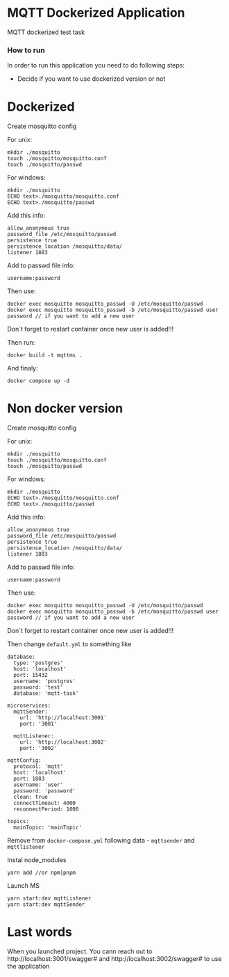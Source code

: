 # MQTT Dockerized Application
MQTT dockerized test task

### How to run

In order to run this application you  need to do following steps:
- Decide if you want to use dockerized version or not

# Dockerized

Create mosquitto config

For unix:
```
mkdir ./mosquitto
touch ./mosquitto/mosquitto.conf 
touch ./mosquitto/passwd 
```
For windows:
```
mkdir ./mosquitto
ECHO text>./mosquitto/mosquitto.conf 
ECHO text>./mosquitto/passwd
```

Add this info:
```
allow_anonymous true
password_file /etc/mosquitto/passwd
persistence true
persistence_location /mosquitto/data/
listener 1883
```
Add to passwd file info:
```
username:password
```

Then use:
```
docker exec mosquitto mosquitto_passwd -U /etc/mosquitto/passwd
docker exec mosquitto mosquitto_passwd -b /etc/mosquitto/passwd user password // if you want to add a new user
```
Don`t forget to restart container once new user is added!!!

Then run:
```
docker build -t mqttms .
```
And finaly:
```
docker compose up -d
```

# Non docker version

Create mosquitto config

For unix:
```
mkdir ./mosquitto
touch ./mosquitto/mosquitto.conf 
touch ./mosquitto/passwd 
```
For windows:
```
mkdir ./mosquitto
ECHO text>./mosquitto/mosquitto.conf 
ECHO text>./mosquitto/passwd
```

Add this info:
```
allow_anonymous true
password_file /etc/mosquitto/passwd
persistence true
persistence_location /mosquitto/data/
listener 1883
```
Add to passwd file info:
```
username:password
```

Then use:
```
docker exec mosquitto mosquitto_passwd -U /etc/mosquitto/passwd
docker exec mosquitto mosquitto_passwd -b /etc/mosquitto/passwd user password // if you want to add a new user
```
Don`t forget to restart container once new user is added!!!

Then change ```default.yml``` to something like
```
database:
  type: 'postgres'
  host: 'localhost'
  port: 15432
  username: 'postgres'
  password: 'test'
  database: 'mqtt-task'

microservices:
  mqttSender:
    url: 'http://localhost:3001'
    port: '3001'

  mqttListener:
    url: 'http://localhost:3002'
    port: '3002'

mqttConfig:
  protocol: 'mqtt'
  host: 'localhost'
  port: 1883
  username: 'user'
  password: 'password'
  clean: true
  connectTimeout: 4000
  reconnectPeriod: 1000

topics:
  mainTopic: 'mainTopic'
```

Remove from ```docker-compose.yml``` following data - ```mqttsender``` and  ```mqttlistener```

Instal node_modules
```
yarn add //or npm|pnpm
```

Launch MS
```
yarn start:dev mqttListener
yarn start:dev mqttSender
```

# Last words
When you launched project. You cann reach out to http://localhost:3001/swagger# and http://localhost:3002/swagger# to use the application 
